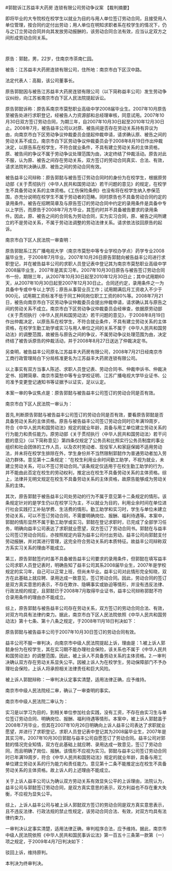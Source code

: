 #郭懿诉江苏益丰大药房 连锁有限公司劳动争议案 
【裁判摘要】

即将毕业的大专院校在校学生以就业为目的与用人单位签订劳动合同，且接受用人单位管理，按合同约定付出劳动；用人单位在明知求职者系在校学生的情况下，仍与之订立劳动合同并向其发放劳动报酬的，该劳动合同合法有效，应当认定双方之间形成劳动合同关系。

 

原告：郭懿，男，22岁，住南京市茶南仁园。

被告：江苏益丰大药房连锁有限公司，住所地：南京市白下区汉中路。

法定代表人：高毅，该公司董事长。

原告郭懿因与被告江苏益丰大药房连锁有限公司（以下简称益丰公司）发生劳动争议纠纷，向江苏省南京市白下区人民法院提起诉讼。

原告郭懿诉称：原告系南京市莫愁职业高级中学2008届毕业生。2007年10月原告至被告处进行求职登记，经被告人力资源部和总经理审核，同意试用。2007年10月30日双方签订劳动合同，为期三年，自2007年10月30日起至2010年12月30日止。2008年7月，被告益丰公司以对原、被告间是否存在劳动关系持有异议为由，向南京市白下区劳动争议仲裁委员会提起仲裁申请，请求确认原、被告之间的劳动关系不成立。南京市白下区劳动争议仲裁委员会于2008年8月19日作出仲裁决定，以原告系在校学生，不符合就业条件，不具有建立劳动关系的主体资格，原、被告间的争议不属于劳动争议处理范围为由，决定终结了仲裁活动。原告对此不服，认为原、被告之间存在劳动关系，双方签订的劳动合同真实、合法、有效，请求法院判决确认原、被告之间的劳动合同有效。

被告益丰公司辩称：原告郭懿与被告签订劳动合同时的身份为在校学生，根据原劳动部《关于贯彻执行〈中华人民共和国劳动法〉若干问题的意见》的规定，在校学生不具备劳动关系的主体资格。《工伤保险条例》也没有将在校学生纳入参保范围，亦充分说明在校学生不属于劳动者的范畴。同时原告也不具备劳动合同约定的录用条件。被告在招聘简章及与原告签订的劳动合同中约定的录用条件是具备中专以上学历，而原告于2008年7月方毕业，其签约时并不具备被告要求的录用条件。因此，原、被告之间的合同名为劳动合同，实为实习合同，原、被告之间所建立的不是劳动关系，不属于劳动法调整的劳动法律关系。请求依法驳回原告的起诉。

南京市白下区人民法院一审查明：

原告郭懿系江苏广播电视大学（南京市莫愁中等专业学校办学点）药学专业2008届毕业生，于2008年7月毕业。2007年10月26日原告郭懿向被告益丰公司进行求职登记，并在被告益丰公司的求职人员登记表中登记其为南京市莫愁职业高级中学2008届毕业生，2007年是其实习年。2007年10月30日原告与被告签订劳动合同书一份，期限三年，从2007年10月30日起至2010年12月30日止；其中试用期60天，从2007年10月30日起至2007年12月30日止。合同还约定，录用条件之一为具备中专或中专以上学历；原告从事营业员工作；试用期满后月工资收入不少于900元，试用期工资标准不低于同工种同岗位职工工资的80%等。2008年7月21日，被告向南京市白下区劳动争议仲裁委员会提出仲裁申请，请求确认其与原告之间的劳动关系不成立。南京市白下区劳动争议仲裁委员会经审查，依据原劳动部《关于贯彻执行〈中华人民共和国劳动法〉若干问题的意见》，于2008年8月19日作出仲裁决定，以原告系在校学生，不符合就业条件，不具有建立劳动关系的主体资格，在校学生勤工助学或实习与用人单位之间的关系不属于《中华人民共和国劳动法》的调整范围，故被告与原告之间的争议，不属劳动争议处理范围为由，决定终结了被告诉原告的仲裁活动，并于2008年8月27日送达了仲裁决定书。

另查明，被告益丰公司原名江苏益丰大药房有限公司，2008年7月21日经南京市工商行政管理局白下分局核准更名为江苏益丰大药房连锁有限公司。

以上事实有双方当事人陈述、求职人员登记表、劳动合同书、仲裁申诉书、仲裁决定书、招聘简章、南京市莫愁中等专业学校证明、江苏广播电视大学毕业证书、公司准予变更登记通知书等证据予以证实，足以认定。

本案一审的争议焦点是：原告郭懿与被告益丰公司签订的劳动合同是否有效。

南京市白下区人民法院一审认为：

首先,判断原告郭懿与被告益丰公司签订的劳动合同是否有效，要看原告郭懿是否具备劳动关系的主体资格。原告与被告益丰公司签订劳动合同时已年满19周岁，符合《中华人民共和国劳动法》规定的就业年龄，具备与用工单位建立劳动关系的行为能力和责任能力。原劳动部《关于贯彻执行〈中华人民共和国劳动法〉若干问题的意见》（以下简称意见）第四条仅规定了公务员和比照实行公务员制度的事业组织和社会团体的工作人员，以及农村劳动者、现役军人和家庭保姆不适用劳动法，并未将在校学生排除在外，学生身份并不当然限制郭懿作为普通劳动者加入劳动力群体。意见第十二条规定：“在校生利用业余时间勤工助学，不视为就业，未建立劳动关系，可以不签订劳动合同。”该条规定仅适用于在校生勤工助学的行为，并不能由此否定在校生的劳动权利，推定出在校生不具备劳动关系的主体资格。综上，法律并无明文规定在校生不具备劳动关系的主体资格，故原告能够成为劳动关系的主体。

其次，原告郭懿于被告益丰公司处劳动的行为不属于意见第十二条规定的情形。该条规定针对的是学生仍以在校学习为主，不以就业为目的，利用业余时间在单位进行社会实践打工补贴学费、生活费的情形。勤工助学和实习时，学生与单位未建立劳动关系，可以不签订劳动合同，不需要明确岗位、报酬、福利待遇等。本案中，郭懿的情形显然不属于勤工助学或实习。郭懿在登记求职时，已完成了全部学习任务，明确向益丰公司表达了求职就业愿望，双方签订了劳动合同书。郭懿在与益丰公司签订劳动合同后，亦按照规定内容为益丰公司付出劳动，益丰公司向郭懿支付劳动报酬，并对其进行管理，这完全符合劳动关系的本质特征。故益丰公司辩称双方系实习关系的理由不能成立。

第三，原告郭懿签约时虽不具备被告益丰公司要求的录用条件，但郭懿在填写益丰公司求职人员登记表时，明确告知了益丰公司其系2008届毕业生，2007年是学校规定的实习年，自己可以正常上班，但尚未毕业。益丰公司对此情形完全知晓，双方在此基础上就应聘、录用达成一致意见，签订劳动合同。因此，劳动合同的签订是双方真实意思的表示，不存在欺诈、隐瞒事实或胁迫等情形，并没有违反法律、行政法规的规定，且郭懿已于2008年7月取得毕业证书，益丰公司辩称郭懿不符合录用条件的理由亦不能成立。

综上，原告郭懿与被告益丰公司存在劳动关系，双方签订的劳动合同合法、有效，对双方均具有法律约束力。据此，南京市白下区人民法院依照《中华人民共和国劳动法》第十七条、第十八条之规定，于2008年11月18日判决如下：

原告郭懿与被告益丰公司于2007年10月30日签订的劳动合同有效。

益丰公司不服一审判决，向南京市中级人民法院提起上诉，理由是：1.被上诉人郭懿身份为在校学生，其在实习期不能办理社会保险，该关系也不属于《中华人民共和国劳动法》的调整范围，因此，被上诉人不具备劳动关系的主体资格。2.一审判决确认双方存在劳动关系显失公平。因被上诉人为在校学生，劳动保障部门不予办理社会保险，上诉人将承担相关法律责任和巨大风险。

被上诉人郭懿辩称：一审判决认定事实清楚，适用法律正确，应予维持。

南京市中级人民法院经二审，确认了一审查明的事实。

南京市中级人民法院二审认为：

实习是以学习为目的，到相关单位参加社会实践，没有工资，不存在由实习生与单位签订劳动合同、明确岗位、报酬、福利待遇等情形。本案中，被上诉人郭懿虽于2008年7月毕业，但其在2007年10月26日明确向上诉人益丰公司表达了求职就业愿望，并进行了求职登记，求职人员登记表中登记其为2008届毕业生，2007年是其实习年。2007年10月30日郭懿与益丰公司自愿签订了劳动合同。益丰公司对郭懿的情况完全知情，双方在此基础上就应聘、录用达成一致意见，签订了劳动合同，而且明确了岗位、报酬。该情形不应视为实习。郭懿与益丰公司签订劳动合同时已年满19周岁，符合《中华人民共和国劳动法》规定的就业年龄，具备与用工单位建立劳动关系的行为能力和责任能力。意见第十二条不能推定出在校生不具备劳动关系的主体资格。故上诉人的上述理由不能成立。

关于上诉人益丰公司认为确认双方劳动关系有效显失公平的上诉理由，法院认为，益丰公司与郭懿签订劳动合同，是双方真实意思的表示，双方利益也不存在重大失衡，不应视为显失公平。

综上，上诉人益丰公司与被上诉人郭懿双方签订的劳动合同是双方真实意思表示，且不违反法律、行政法规的禁止性规定，该劳动合同合法、有效，对双方均具有法律约束力，

一审判决认定事实清楚，适用法律正确，审判程序合法，应予维持。据此，南京市中级人民法院依照《中华人民共和国民事诉讼法》第一百五十三条第一款第（一）项之规定，于2009年4月7日判决如下：

驳回上诉，维持原判。

本判决为终审判决。


